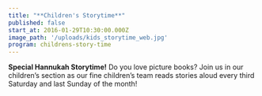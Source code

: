 ```yaml
---
title: "**Children's Storytime**"
published: false
start_at: 2016-01-29T10:30:00.000Z
image_path: '/uploads/kids_storytime_web.jpg'
program: childrens-story-time
---
```

**Special Hannukah Storytime!**
Do you love picture books? Join us in our children’s section as our fine children’s team reads stories aloud every third Saturday and last Sunday of the month!
